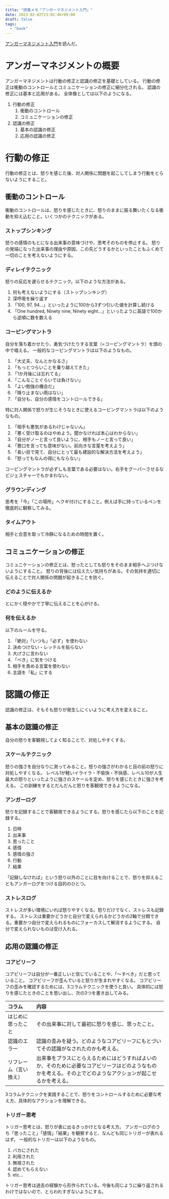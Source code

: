 ```yaml
---
title: "読書メモ「アンガーマネジメント入門」"
date: 2023-02-02T23:02:46+09:00
draft: false
tags:
  - "book"
---
```


[アンガーマネジメント入門](https://publications.asahi.com/ecs/detail/?item_id=18389)を読んだ。

<!--more-->

# アンガーマネジメントの概要

アンガーマネジメントは行動の修正と認識の修正を基礎としている。
行動の修正は衝動のコントロールとコミュニケーションの修正に細分化される。
認識の修正には基本と応用がある。
全体像としては以下のようになる。

1. 行動の修正
    1. 衝動のコントロール
    2. コミュニケーションの修正
2. 認識の修正
    1. 基本の認識の修正
    2. 応用の認識の修正

# 行動の修正

行動の修正とは、怒りを感じた後、対人関係に問題を起こしてしまう行動をとらないようにすること。

## 衝動のコントロール

衝動のコントロールは、怒りを感じたときに、怒りのままに振る舞いたくなる衝動を抑え込むこと。いくつかのテクニックがある。

### ストップシンキング

怒りの感情のもとになる出来事の意味づけや、思考そのものを停止する。
怒りの発端になった出来事の理由や原因、この先どうするかといったこともふくめて一切のことを考えないようにする。

### ディレイテクニック

怒りの反応を遅らせるテクニック。以下のような方法がある。

1. 何も考えないようにする（ストップシンキング）
2. 深呼吸を繰り返す
3. 「100, 97, 94...」といったように100から3ずつ引いた値を計算し続ける
4. 「One hundred, Ninety nine, Ninety eight...」といったように英語で100から逆順に数を数える

### コーピングマントラ

自分を落ち着かせたり、勇気づけたりする言葉（=コーピングマントラ）を頭の中で唱える。
一般的なコーピングマントラは以下のようなもの。

1. 「大丈夫、なんとかなるさ」
2. 「もっとつらいことを乗り越えてきた」
3. 「1か月後には忘れてる」
4. 「こんなことぐらいでは負けない」
5. 「よい勉強の機会だ」
6. 「降り止まない雨はない」
7. 「自分も、自分の感情をコントロールできる」

特に対人関係で怒りが生じそうなときに使えるコーピングマントラは以下のようなもの。

1. 「相手も悪気があるわけじゃないん」
2. 「悪く受け取るのはやめよう。聞かなければ本心はわからない」
3. 「自分がノーと言って良いように、相手もノーと言って良い」
4. 「悪口を言っても意味がない。前向きな言葉を考えよう」
5. 「長い目で見て、自分にとって最も建設的な解決方法を考えよう」
6. 「怒ってもなんの得にもならない」

コーピングマントラが必ずしも言葉である必要はない。右手をグーパーさせるなどジェスチャーでもかまわない。

### グラウンディング

思考を「今」「この場所」へクギ付けにすること。例えば手に持っているペンを徹底的に観察してみる。

### タイムアウト

相手と合意を取って冷静になるための時間を置く。

## コミュニケーションの修正

コミュニケーションの修正とは、怒ったとしても怒りをそのまま相手へぶつけないようにすること。
怒りの背後には伝えたい気持ちがある。その気持を適切に伝えることで対人関係の問題が起きることを防ぐ。

### どのように伝えるか

とにかく穏やかで丁寧に伝えることを心がける。

### 何を伝えるか

以下のルールを守る。

1. 「絶対」「いつも」「必ず」を使わない
2. 決めつけない・レッテルを貼らない
3. 大げさに言わない
4. 「べき」に気をつける
5. 相手を責める言葉を使わない
6. 主語を「私」にする

# 認識の修正

認識の修正は、そもそも怒りが発生しにくいように考え方を変えること。

## 基本の認識の修正

自分の怒りを客観視してよく知ることで、対処しやすくする。

### スケールテクニック

怒りの強さを自分なりに測ってみること。怒りの強さがわかると目の前の怒りに対処しやすくなる。
レベル1が軽いイライラ・不愉快・不快感、レベル10が人生最大の怒りといったように強さのスケールを定め、怒りを感じたときに強さを考える。
この訓練をするとだんだんと怒りを客観視できるようになる。

### アンガーログ

怒りを記録することで客観視できるようにする。怒りを感じたら以下のことを記録する。

1. 日時
2. 出来事
3. 思ったこと
4. 感情
5. 感情の強さ
6. 行動
7. 結果

「記録しなければ」という怒り以外のことに目を向けることで、怒りを抑えることもアンガーログをつける目的のひとつ。

### ストレスログ

ストレスが多い環境にいれば怒りやすくなる。怒りだけでなく、ストレスも記録する。
ストレスは重要かどうかと自分で変えられるかどうかの2軸で分類できる。重要かつ自分で変えられるものにフォーカスして解消するようにする。
自分で変えられないものは受け入れる。

## 応用の認識の修正

### コアビリーフ

コアビリーフは自分が一番正しいと信じていることや、「〜すべき」だと思っていること。
コアビリーフが歪んでいると怒りが生まれやすくなる。
コアビリーフの歪みを確認するためには、3コラムテクニックを使うと良い。
具体的には怒りを感じたときのことを思い出し、次の3つを書き出してみる。

|コラム|内容|
|:---|:---|
|はじめに思ったこと|その出来事に対して最初に怒りを感じ、思ったこと。|
|認識のエラー|認識の歪みを疑う。どのようなコアビリーフにもとづいてその認識がなされたのかも考える。|
|リフレーム（言い換え）|出来事をプラスにとらえるためにはどうすればよいのか、そのために必要なコアビリーフはどのようなものかを考える。その上でどのようなアクションが起こせるかを考える。|

3コラムテクニックを実践することで、怒りをコントロールするために必要な考え方、具体的なアクションを理解できる。

### トリガー思考

トリガー思考とは、怒りが表に出るきっかけとなる考え方。
アンガーログのうち「思ったこと」「感情」「結果」を観察すると、なんども同じトリガーが表れるはず。
一般的なトリガーは以下のようなもの。

1. バカにされた
2. 利用された
3. 無視された
4. 認めてもらえない
5. etc...

トリガー思考は過去の経験から形作られている。今後も同じように繰り返されるわけではないので、とらわれすぎないようにする。
